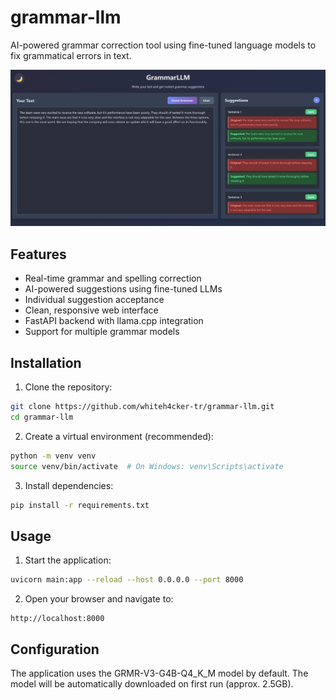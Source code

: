 # grammar-llm
AI-powered grammar correction tool using fine-tuned language models to fix grammatical errors in text.

![grammar-llm](static/img/grammar-llm.png)

## Features

- Real-time grammar and spelling correction
- AI-powered suggestions using fine-tuned LLMs
- Individual suggestion acceptance
- Clean, responsive web interface
- FastAPI backend with llama.cpp integration
- Support for multiple grammar models

## Installation

1. Clone the repository:
```bash
git clone https://github.com/whiteh4cker-tr/grammar-llm.git
cd grammar-llm
```

2. Create a virtual environment (recommended):
```bash
python -m venv venv
source venv/bin/activate  # On Windows: venv\Scripts\activate
```

3. Install dependencies:
```bash
pip install -r requirements.txt
```
## Usage

1. Start the application:
```bash
uvicorn main:app --reload --host 0.0.0.0 --port 8000
```
2. Open your browser and navigate to:
```text
http://localhost:8000
```

## Configuration
The application uses the GRMR-V3-G4B-Q4_K_M model by default. The model will be automatically downloaded on first run (approx. 2.5GB).

